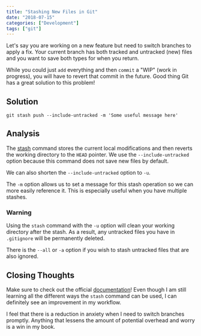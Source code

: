 ```yaml
---
title: "Stashing New Files in Git"
date: "2018-07-15"
categories: ["Development"]
tags: ["git"]
---
```


Let's say you are working on a new feature but need to switch branches to apply a fix. Your current branch has both tracked and untracked (new) files and you want to save both types for when you return.

While you could just `add` everything and then `commit` a "WIP" (work in progress), you will have to revert that commit in the future. Good thing Git has a great solution to this problem!

## Solution

```git
git stash push --include-untracked -m 'Some useful message here'
```

## Analysis

The [stash](https://git-scm.com/docs/git-stash) command stores the current local modifications and then reverts the working directory to the `HEAD` pointer. We use the `--include-untracked` option because this command does not save new files by default. 

We can also shorten the `--include-untracked` option to `-u`.

The `-m` option allows us to set a message for this stash operation so we can more easily reference it. This is especially useful when you have multiple stashes.

### Warning

Using the `stash` command with the `-u` option will clean your working directory after the stash. As a result, any untracked files you have in `.gitignore` will be permanently deleted.

There is the `--all` or `-a` option if you wish to stash untracked files that are also ignored.

## Closing Thoughts

Make sure to check out the official [documentation](https://git-scm.com/docs/git-stash)! Even though I am still learning all the different ways the `stash` command can be used, I can definitely see an improvement in my workflow.

I feel that there is a reduction in anxiety when I need to switch branches promptly. Anything that lessens the amount of potential overhead and worry is a win in my book.
